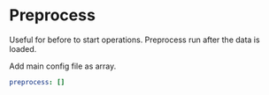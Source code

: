 # Preprocess

Useful for before to start operations. Preprocess run after the data is loaded.

Add main config file as array.

```yaml
preprocess: []
```
